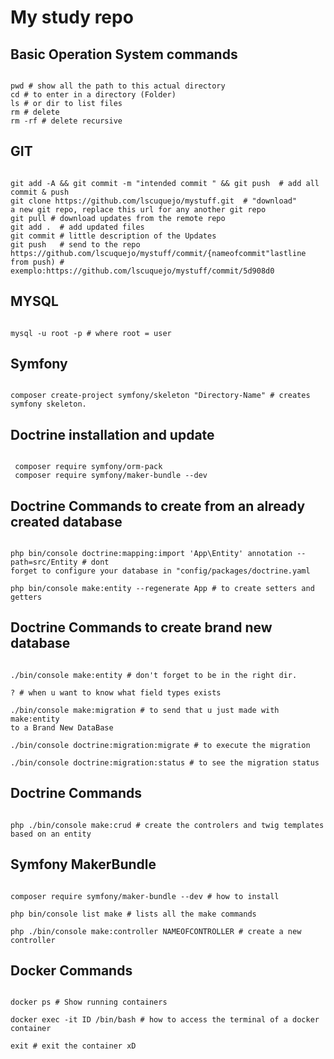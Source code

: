 # My study repo

## Basic Operation System commands
```

pwd # show all the path to this actual directory
cd # to enter in a directory (Folder)
ls # or dir to list files
rm # delete
rm -rf # delete recursive

```

## GIT
```

git add -A && git commit -m "intended commit " && git push  # add all commit & push
git clone https://github.com/lscuquejo/mystuff.git  # "download"
a new git repo, replace this url for any another git repo
git pull # download updates from the remote repo
git add .  # add updated files
git commit # little description of the Updates
git push   # send to the repo
https://github.com/lscuquejo/mystuff/commit/{nameofcommit"lastline from push) # exemplo:https://github.com/lscuquejo/mystuff/commit/5d908d0 

```

## MYSQL
```

mysql -u root -p # where root = user

```

## Symfony
```

composer create-project symfony/skeleton "Directory-Name" # creates symfony skeleton.

```

## Doctrine installation and update
```

 composer require symfony/orm-pack
 composer require symfony/maker-bundle --dev

```

## Doctrine Commands to create from an already created database
```

php bin/console doctrine:mapping:import 'App\Entity' annotation --path=src/Entity # dont
forget to configure your database in "config/packages/doctrine.yaml

php bin/console make:entity --regenerate App # to create setters and getters

```

## Doctrine Commands to create brand new database
```

./bin/console make:entity # don't forget to be in the right dir.

? # when u want to know what field types exists

./bin/console make:migration # to send that u just made with make:entity 
to a Brand New DataBase

./bin/console doctrine:migration:migrate # to execute the migration

./bin/console doctrine:migration:status # to see the migration status

```
## Doctrine Commands
```

php ./bin/console make:crud # create the controlers and twig templates 
based on an entity

```
## Symfony MakerBundle
```

composer require symfony/maker-bundle --dev # how to install

php bin/console list make # lists all the make commands

php ./bin/console make:controller NAMEOFCONTROLLER # create a new controller

```

## Docker Commands ##
```

docker ps # Show running containers

docker exec -it ID /bin/bash # how to access the terminal of a docker container

exit # exit the container xD

```
